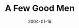 ---
title: A Few Good Men
date: 2004-01-16
closing_date: 2004-01-31
layout: productions
featured_image:
image_caption:
image_credit:
playbill:
category:
Theatre: Theatre Jacksonville
Venue: Little Theatre
cast:
- Lance Cpl. Harold W. Dawson: Amir Abdullah
- PFC Louden Downey: Gerald Liles
- LTJG Sam Weinberg: Matt Burke
- LTJG Daniel A. Kaffee: Warren Skeels
- Lt. Comdr. Joanne Galloway: Juniper Berolzheimer
- Capt. Isaac Whitaker: Glenn Gaynon
- Lt. Col. Matthew A. Markinson: Jon Brenan
- PFC William T. Santiago: David Khosrowzadeh
- Col. Nathan Jessep: Mark Lambert
- Lt. Jonathan J. Kendrick: David Gile
- Capt. Jack Ross: Michael Bahar
- Cpl. Jeffrey O. Howard: Blain Highland
- Col. Julius A. Randolph: Mark Wright
- Comdr. Walter Stone: Ned Price
- Marine, Sailor, MP, Lawyer:
  - Davis Greene
  - Steven Kelly
  - Karl Rogers
  - Robert Woodward
crew:
- Artistic Director: Shirley Sacks
- Technical Direcor: Jeffery L. Wagoner
- Scenic Design: Kelly J. Wagoner
- Lighting Design: Jeffery L. Wagoner
- Costume Design: Joy Smith
- Properties:
  - Claudia Wright
  - Carole Ficheria
- Sound Design: Tommy Gomba
- Stage Manager:
  - Deborah L. Goldberg
  - Jessica Besecker
- Assistant Technical Director: Peter van Vliet
- Assistant Stage Manager:
  - Lauren Nordvig
  - Sara Crawford
  - Chris Farrell
  - Steven Kelly
- Light Board Operation: Gloria Pepe
- Sound Board Operator: Tommy Gomba
- Set Construction:
  - Peter van Vliet
  - Daniel Dungan
  - Kelly J. Wagoner
  - Gloria Pepe
  - Carole Ficheria
  - Laura Hutter
  - Emily Cabrera
  - Eric Lauder
orchestra:
external_links:
---